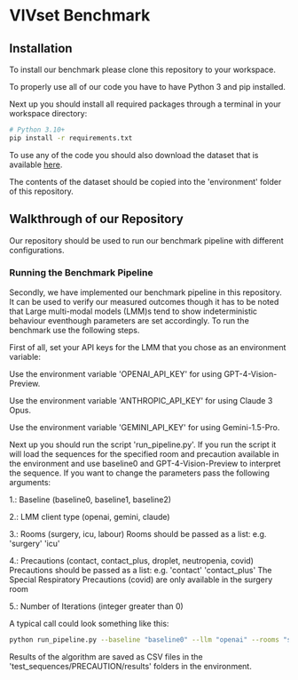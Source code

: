 # VIVset Benchmark

## Installation

To install our benchmark please clone this repository to your workspace.

To properly use all of our code you have to have Python 3 and pip installed.

Next up you should install all required packages through a terminal in your workspace directory:

```bash
# Python 3.10+
pip install -r requirements.txt
```

To use any of the code you should also download the dataset that is available <a href="https://drive.google.com/drive/folders/1VNG6wt47lOu4LjDK3w9OHWqE7qkRPPHb">here</a>.

The contents of the dataset should be copied into the 'environment' folder of this repository.

## Walkthrough of our Repository

Our repository should be used to run our benchmark pipeline with different configurations.

### Running the Benchmark Pipeline

Secondly, we have implemented our benchmark pipeline in this repository. It can be used to verify our measured outcomes though it has to be noted that Large multi-modal models (LMM)s tend to show indeterministic behaviour eventhough parameters are set accordingly. To run the benchmark use the following steps.

First of all, set your API keys for the LMM that you chose as an environment variable:

Use the environment variable 'OPENAI_API_KEY' for using GPT-4-Vision-Preview.

Use the environment variable 'ANTHROPIC_API_KEY' for using Claude 3 Opus.

Use the environment variable 'GEMINI_API_KEY' for using Gemini-1.5-Pro.

Next up you should run the script 'run_pipeline.py'. If you run the script it will load the sequences for the specified room and precaution available in the environment and use baseline0 and GPT-4-Vision-Preview to interpret the sequence. If you want to change the parameters pass the following arguments:

1.: Baseline (baseline0, baseline1, baseline2)

2.: LMM client type (openai, gemini, claude)

3.: Rooms (surgery, icu, labour)
    Rooms should be passed as a list: e.g. 'surgery' 'icu'

4.: Precautions (contact, contact_plus, droplet, neutropenia, covid)
    Precautions should be passed as a list: e.g. 'contact' 'contact_plus'
    The Special Respiratory Precautions (covid) are only available in the surgery room

5.: Number of Iterations (integer greater than 0)

A typical call could look something like this:

```bash
python run_pipeline.py --baseline "baseline0" --llm "openai" --rooms "surgery" "icu" --precautions "contact" "droplet" --iterations 2
```

Results of the algorithm are saved as CSV files in the 'test_sequences/PRECAUTION/results' folders in the environment.